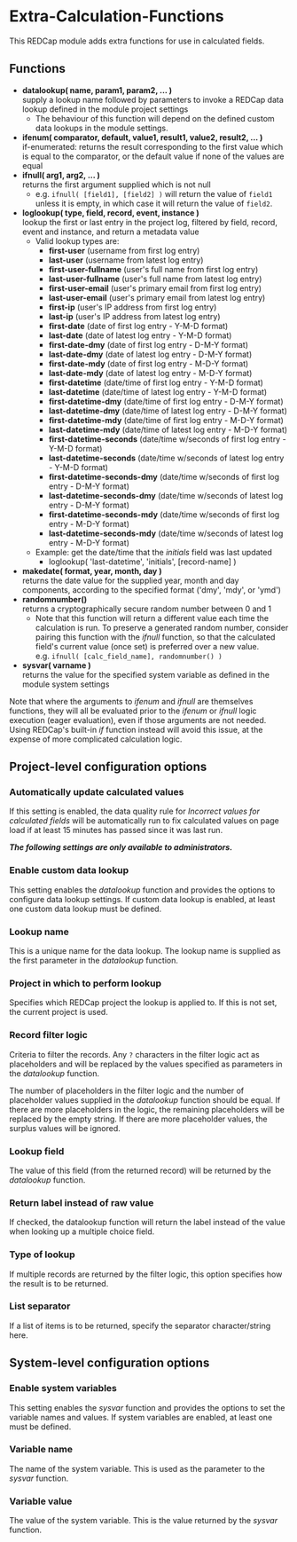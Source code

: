 # Extra-Calculation-Functions
This REDCap module adds extra functions for use in calculated fields.

## Functions
* **datalookup( name, param1, param2, ... )**<br>
  supply a lookup name followed by parameters to invoke a REDCap data lookup defined in the module
  project settings
  * The behaviour of this function will depend on the defined custom data lookups in the module
    settings.
* **ifenum( comparator, default, value1, result1, value2, result2, ... )**<br>
  if-enumerated: returns the result corresponding to the first value which is equal to the
  comparator, or the default value if none of the values are equal
* **ifnull( arg1, arg2, ... )**<br>
  returns the first argument supplied which is not null
  * e.g. `ifnull( [field1], [field2] )` will return the value of `field1` unless it is empty, in
    which case it will return the value of `field2`.
* **loglookup( type, field, record, event, instance )**<br>
  lookup the first or last entry in the project log, filtered by field, record, event and instance,
  and return a metadata value
  * Valid lookup types are:
    * **first-user** (username from first log entry)
    * **last-user** (username from latest log entry)
    * **first-user-fullname** (user's full name from first log entry)
    * **last-user-fullname** (user's full name from latest log entry)
    * **first-user-email** (user's primary email from first log entry)
    * **last-user-email** (user's primary email from latest log entry)
    * **first-ip** (user's IP address from first log entry)
    * **last-ip** (user's IP address from latest log entry)
    * **first-date** (date of first log entry - Y-M-D format)
    * **last-date** (date of latest log entry - Y-M-D format)
    * **first-date-dmy** (date of first log entry - D-M-Y format)
    * **last-date-dmy** (date of latest log entry - D-M-Y format)
    * **first-date-mdy** (date of first log entry - M-D-Y format)
    * **last-date-mdy** (date of latest log entry - M-D-Y format)
    * **first-datetime** (date/time of first log entry - Y-M-D format)
    * **last-datetime** (date/time of latest log entry - Y-M-D format)
    * **first-datetime-dmy** (date/time of first log entry - D-M-Y format)
    * **last-datetime-dmy** (date/time of latest log entry - D-M-Y format)
    * **first-datetime-mdy** (date/time of first log entry - M-D-Y format)
    * **last-datetime-mdy** (date/time of latest log entry - M-D-Y format)
    * **first-datetime-seconds** (date/time w/seconds of first log entry - Y-M-D format)
    * **last-datetime-seconds** (date/time w/seconds of latest log entry - Y-M-D format)
    * **first-datetime-seconds-dmy** (date/time w/seconds of first log entry - D-M-Y format)
    * **last-datetime-seconds-dmy** (date/time w/seconds of latest log entry - D-M-Y format)
    * **first-datetime-seconds-mdy** (date/time w/seconds of first log entry - M-D-Y format)
    * **last-datetime-seconds-mdy** (date/time w/seconds of latest log entry - M-D-Y format)
  * Example: get the date/time that the *initials* field was last updated
    * loglookup( 'last-datetime', 'initials', [record-name] )
* **makedate( format, year, month, day )**<br>
  returns the date value for the supplied year, month and day components, according to the specified
  format ('dmy', 'mdy', or 'ymd')
* **randomnumber()**<br>
  returns a cryptographically secure random number between 0 and 1
  * Note that this function will return a different value each time the calculation is run. To
    preserve a generated random number, consider pairing this function with the *ifnull* function,
    so that the calculated field's current value (once set) is preferred over a new value.
    <br>e.g. `ifnull( [calc_field_name], randomnumber() )`
* **sysvar( varname )**<br>
 returns the value for the specified system variable as defined in the module system settings

Note that where the arguments to *ifenum* and *ifnull* are themselves functions, they will all be
evaluated prior to the *ifenum* or *ifnull* logic execution (eager evaluation), even if those
arguments are not needed. Using REDCap's built-in *if* function instead will avoid this issue, at
the expense of more complicated calculation logic.


## Project-level configuration options

### Automatically update calculated values
If this setting is enabled, the data quality rule for *Incorrect values for calculated fields* will
be automatically run to fix calculated values on page load if at least 15 minutes has passed since
it was last run.

***The following settings are only available to administrators.***

### Enable custom data lookup
This setting enables the *datalookup* function and provides the options to configure data lookup
settings. If custom data lookup is enabled, at least one custom data lookup must be defined.

### Lookup name
This is a unique name for the data lookup. The lookup name is supplied as the first parameter in the
*datalookup* function.

### Project in which to perform lookup
Specifies which REDCap project the lookup is applied to. If this is not set, the current project is
used.

### Record filter logic
Criteria to filter the records. Any `?` characters in the filter logic act as placeholders and will
be replaced by the values specified as parameters in the *datalookup* function.

The number of placeholders in the filter logic and the number of placeholder values supplied in the
*datalookup* function should be equal. If there are more placeholders in the logic, the remaining
placeholders will be replaced by the empty string. If there are more placeholder values, the surplus
values will be ignored.

### Lookup field
The value of this field (from the returned record) will be returned by the *datalookup* function.

### Return label instead of raw value
If checked, the datalookup function will return the label instead of the value when looking up a
multiple choice field.

### Type of lookup
If multiple records are returned by the filter logic, this option specifies how the result is to be
returned.

### List separator
If a list of items is to be returned, specify the separator character/string here.


## System-level configuration options

### Enable system variables
This setting enables the *sysvar* function and provides the options to set the variable names and
values. If system variables are enabled, at least one must be defined.

### Variable name
The name of the system variable. This is used as the parameter to the *sysvar* function.

### Variable value
The value of the system variable. This is the value returned by the *sysvar* function.
